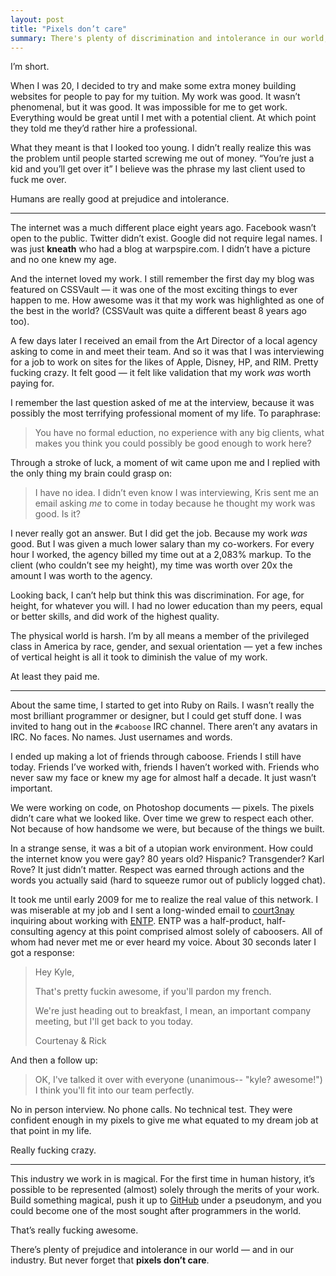 ```yaml
---
layout: post
title: "Pixels don’t care"
summary: There's plenty of discrimination and intolerance in our world, but never forget that pixels don't care.
---
```


I’m short.

When I was 20, I decided to try and make some extra money building websites for people to pay for my tuition. My work was good. It wasn’t phenomenal, but it was good. It was impossible for me to get work. Everything would be great until I met with a potential client. At which point they told me they’d rather hire a professional.

What they meant is that I looked too young. I didn’t really realize this was the problem until people started screwing me out of money. “You’re just a kid and you’ll get over it” I believe was the phrase my last client used to fuck me over.

Humans are really good at prejudice and intolerance.

----

The internet was a much different place eight years ago. Facebook wasn’t open to the public. Twitter didn’t exist. Google did not require legal names. I was just **kneath** who had a blog at warpspire.com. I didn’t have a picture and no one knew my age.

And the internet loved my work. I still remember the first day my blog was featured on CSSVault — it was one of the most exciting things to ever happen to me. How awesome was it that my work was highlighted as one of the best in the world? (CSSVault was quite a different beast 8 years ago too).

A few days later I received an email from the Art Director of a local agency asking to come in and meet their team. And so it was that I was interviewing for a job to work on sites for the likes of Apple, Disney, HP, and RIM. Pretty fucking crazy. It felt good — it felt like validation that my work *was* worth paying for.

I remember the last question asked of me at the interview, because it was possibly the most terrifying professional moment of my life. To paraphrase:

> You have no formal eduction, no experience with any big clients, what makes you think you could possibly be good enough to work here?

Through a stroke of luck, a moment of wit came upon me and I replied with the only thing my brain could grasp on:

> I have no idea. I didn’t even know I was interviewing, Kris sent me an email asking *me* to come in today because he thought my work was good. Is it?

I never really got an answer. But I did get the job. Because my work *was* good. But I was given a much lower salary than my co-workers. For every hour I worked, the agency billed my time out at a 2,083% markup. To the client (who couldn’t see my height), my time was worth over 20x the amount I was worth to the agency.

Looking back, I can’t help but think this was discrimination. For age, for height, for whatever you will. I had no lower education than my peers, equal or better skills, and did work of the highest quality.

The physical world is harsh. I’m by all means a member of the privileged class in America by race, gender, and sexual orientation — yet a few inches of vertical height is all it took to diminish the value of my work.

At least they paid me.

----

About the same time, I started to get into Ruby on Rails. I wasn’t really the most brilliant programmer or designer, but I could get stuff done. I was invited to hang out in the `#caboose` IRC channel. There aren’t any avatars in IRC. No faces. No names. Just usernames and words.

I ended up making a lot of friends through caboose. Friends I still have today. Friends I’ve worked with, friends I haven’t worked with. Friends who never saw my face or knew my age for almost half a decade. It just wasn’t important.

We were working on code, on Photoshop documents — pixels. The pixels didn’t care what we looked like. Over time we grew to respect each other. Not because of how handsome we were, but because of the things we built.

In a strange sense, it was a bit of a utopian work environment. How could the internet know you were gay? 80 years old? Hispanic? Transgender? Karl Rove? It just didn’t matter. Respect was earned through actions and the words you actually said (hard to squeeze rumor out of publicly logged chat).

It took me until early 2009 for me to realize the real value of this network. I was miserable at my job and  I sent a long-winded email to [court3nay](https://twitter.com/court3nay) inquiring about working with [ENTP](https://entp.com). ENTP was a half-product, half-consulting agency at this point comprised almost solely of caboosers. All of whom had never met me or ever heard my voice. About 30 seconds later I got a response:

> Hey Kyle,
>
> That's pretty fuckin awesome, if you'll pardon my french.
>
> We're just heading out to breakfast, I mean, an important company meeting, but I'll get back to you today.
>
> Courtenay & Rick

And then a follow up:

> OK, I've talked it over with everyone (unanimous-- "kyle? awesome!")  
> I think you'll fit into our team perfectly.

No in person interview. No phone calls. No technical test. They were confident enough in my pixels to give me what equated to my dream job at that point in my life.

Really fucking crazy.

---

This industry we work in is magical. For the first time in human history, it’s possible to be represented (almost) solely through the merits of your work. Build something magical, push it up to [GitHub](https://github.com) under a pseudonym, and you could become one of the most sought after programmers in the world.

That’s really fucking awesome.

There’s plenty of prejudice and intolerance in our world — and in our industry. But never forget that **pixels don’t care**.

